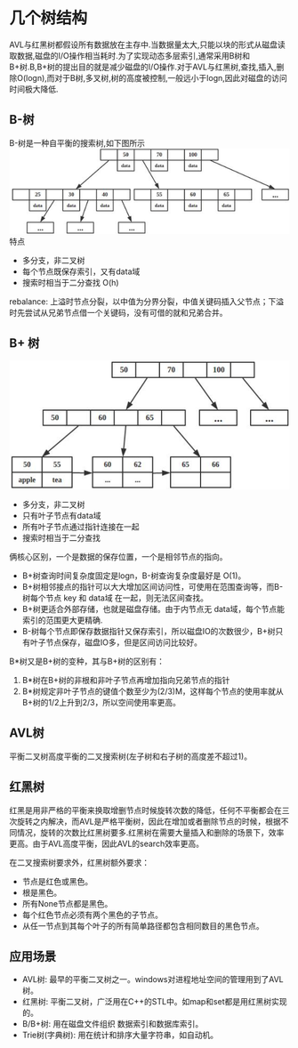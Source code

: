 # 几个树结构

AVL与红黑树都假设所有数据放在主存中.当数据量太大,只能以块的形式从磁盘读取数据,磁盘的I/O操作相当耗时.为了实现动态多层索引,通常采用B树和B+树.B,B+树的提出目的就是减少磁盘的I/O操作.对于AVL与红黑树,查找,插入,删除O(logn),而对于B树,多叉树,树的高度被控制,一般远小于logn,因此对磁盘的访问时间极大降低.

## B-树

B-树是一种自平衡的搜索树,如下图所示
![20200707_194515_22](assets/20200707_194515_22.png)
特点
- 多分支，非二叉树
- 每个节点既保存索引，又有data域
- 搜索时相当于二分查找 O(h)

rebalance: 上溢时节点分裂，以中值为分界分裂，中值关键码插入父节点；下溢时先尝试从兄弟节点借一个关键码，没有可借的就和兄弟合并。

## B+ 树

![20200707_195717_32](assets/20200707_195717_32.png)

- 多分支，非二叉树
- 只有叶子节点有data域
- 所有叶子节点通过指针连接在一起
- 搜索时相当于二分查找

俩核心区别，一个是数据的保存位置，一个是相邻节点的指向。
- B+树查询时间复杂度固定是logn，B-树查询复杂度最好是 O(1)。
- B+树相邻接点的指针可以大大增加区间访问性，可使用在范围查询等，而B-树每个节点 key 和 data域 在一起，则无法区间查找。
- B+树更适合外部存储，也就是磁盘存储。由于内节点无 data域，每个节点能索引的范围更大更精确.
- B-树每个节点即保存数据指针又保存索引，所以磁盘IO的次数很少，B+树只有叶子节点保存，磁盘IO多，但是区间访问比较好。

B*树又是B+树的变种，其与B+树的区别有：
1. B*树在B+树的非根和非叶子节点再增加指向兄弟节点的指针
2. B*树规定非叶子节点的键值个数至少为(2/3)M，这样每个节点的使用率就从B+树的1/2上升到2/3，所以空间使用率更高。

## AVL树
平衡二叉树高度平衡的二叉搜索树(左子树和右子树的高度差不超过1)。

## 红黑树
红黑是用非严格的平衡来换取增删节点时候旋转次数的降低，任何不平衡都会在三次旋转之内解决，而AVL是严格平衡树，因此在增加或者删除节点的时候，根据不同情况，旋转的次数比红黑树要多.红黑树在需要大量插入和删除的场景下，效率更高。由于AVL高度平衡，因此AVL的search效率更高。

在二叉搜索树要求外，红黑树额外要求：
- 节点是红色或黑色。
- 根是黑色。
- 所有None节点都是黑色。
- 每个红色节点必须有两个黑色的子节点。
- 从任一节点到其每个叶子的所有简单路径都包含相同数目的黑色节点。

## 应用场景
- AVL树: 最早的平衡二叉树之一。windows对进程地址空间的管理用到了AVL树。
- 红黑树: 平衡二叉树，广泛用在C++的STL中。如map和set都是用红黑树实现的。
- B/B+树: 用在磁盘文件组织 数据索引和数据库索引。
- Trie树(字典树): 用在统计和排序大量字符串，如自动机。
